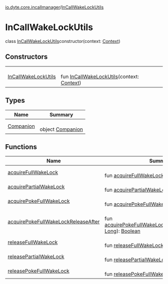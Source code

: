 [io.dyte.core.incallmanager](../index.md)/[InCallWakeLockUtils](index.md)

# InCallWakeLockUtils


class [InCallWakeLockUtils](index.md)constructor(context: [Context](https://developer.android.com/reference/kotlin/android/content/Context.html))

## Constructors

| | |
|---|---|
| [InCallWakeLockUtils](-in-call-wake-lock-utils.md) | <br/>fun [InCallWakeLockUtils](-in-call-wake-lock-utils.md)(context: [Context](https://developer.android.com/reference/kotlin/android/content/Context.html)) |

## Types

| Name | Summary |
|---|---|
| [Companion](-companion/index.md) | <br/>object [Companion](-companion/index.md) |

## Functions

| Name | Summary |
|---|---|
| [acquireFullWakeLock](acquire-full-wake-lock.md) | <br/>fun [acquireFullWakeLock](acquire-full-wake-lock.md)(): [Boolean](https://kotlinlang.org/api/latest/jvm/stdlib/kotlin/-boolean/index.html) |
| [acquirePartialWakeLock](acquire-partial-wake-lock.md) | <br/>fun [acquirePartialWakeLock](acquire-partial-wake-lock.md)(): [Boolean](https://kotlinlang.org/api/latest/jvm/stdlib/kotlin/-boolean/index.html) |
| [acquirePokeFullWakeLock](acquire-poke-full-wake-lock.md) | <br/>fun [acquirePokeFullWakeLock](acquire-poke-full-wake-lock.md)(): [Boolean](https://kotlinlang.org/api/latest/jvm/stdlib/kotlin/-boolean/index.html) |
| [acquirePokeFullWakeLockReleaseAfter](acquire-poke-full-wake-lock-release-after.md) | <br/>fun [acquirePokeFullWakeLockReleaseAfter](acquire-poke-full-wake-lock-release-after.md)(timeout: [Long](https://kotlinlang.org/api/latest/jvm/stdlib/kotlin/-long/index.html)): [Boolean](https://kotlinlang.org/api/latest/jvm/stdlib/kotlin/-boolean/index.html) |
| [releaseFullWakeLock](release-full-wake-lock.md) | <br/>fun [releaseFullWakeLock](release-full-wake-lock.md)(): [Boolean](https://kotlinlang.org/api/latest/jvm/stdlib/kotlin/-boolean/index.html) |
| [releasePartialWakeLock](release-partial-wake-lock.md) | <br/>fun [releasePartialWakeLock](release-partial-wake-lock.md)(): [Boolean](https://kotlinlang.org/api/latest/jvm/stdlib/kotlin/-boolean/index.html) |
| [releasePokeFullWakeLock](release-poke-full-wake-lock.md) | <br/>fun [releasePokeFullWakeLock](release-poke-full-wake-lock.md)(): [Boolean](https://kotlinlang.org/api/latest/jvm/stdlib/kotlin/-boolean/index.html) |
